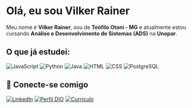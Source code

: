 # Olá, eu sou Vilker Rainer

Meu nome é **Vilker Rainer**, sou de **Teófilo Otoni - MG** e atualmente estou cursando **Análise e Desenvolvimento de Sistemas (ADS)** na **Unopar**.

## O que já estudei:
![JavaScript](https://img.shields.io/badge/JavaScript-000?style=for-the-badge&logo=javascript)
![Python](https://img.shields.io/badge/Python-000?style=for-the-badge&logo=python)
![Java](https://img.shields.io/badge/Java-000?style=for-the-badge&logo=java)
![HTML](https://img.shields.io/badge/HTML-000?style=for-the-badge&logo=html5)
![CSS](https://img.shields.io/badge/CSS-000?style=for-the-badge&logo=css3)
![PostgreSQL](https://img.shields.io/badge/PostgreSQL-316192?style=for-the-badge&logo=postgresql&logoColor=white)

## 🔗 Conecte-se comigo

[![LinkedIn](https://img.shields.io/badge/linkedin-0A66C2?style=for-the-badge&logo=linkedin&logoColor=white)](https://www.linkedin.com/in/vilker-rainer-5a7490244/)
[![Perfil DIO](https://img.shields.io/badge/-Meu%20Perfil%20na%20DIO-000?style=for-the-badge)](https://www.dio.me/users/vilkerrainer1)
[![Currículo](https://img.shields.io/badge/-Currículo-000?style=for-the-badge)](https://portifolio-henna-eta.vercel.app/#page1)
